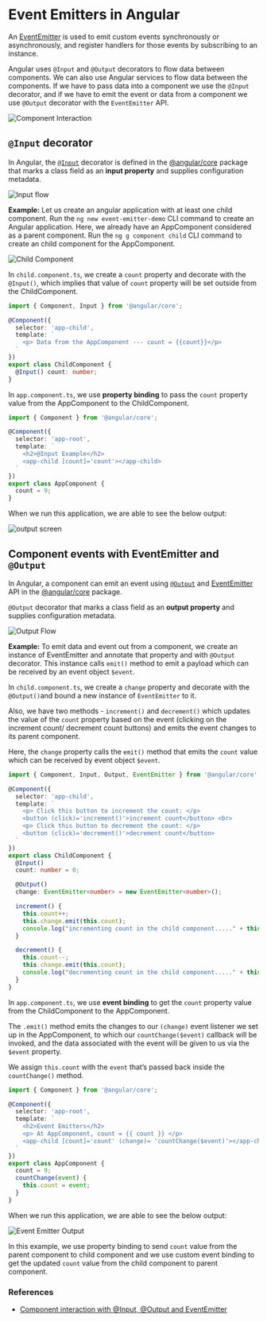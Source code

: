 # Event Emitters in Angular

An [EventEmitter](https://angular.io/api/core/EventEmitter) is used to emit custom events synchronously or asynchronously, and register handlers for those events by subscribing to an instance.

Angular uses `@Input` and `@Output` decorators to flow data between components. We can also use Angular services to flow data between the components. If we have to pass data into a component we use the `@Input` decorator, and if we have to emit the event or data from a component we use `@Output` decorator with the `EventEmitter` API.

![Component Interaction](./../images/component-interaction.PNG)

## `@Input` decorator

In Angular, the [`@Input`](https://angular.io/api/core/Input) decorator is defined in the [@angular/core](https://angular.io/api/core) package that marks a class field as an **input property** and supplies configuration metadata.

![Input flow](./../images/input-flow.PNG)

**Example:** Let us create an angular application with at least one child component. Run the `ng new event-emitter-demo` CLI command to create an Angular application. Here, we already have an AppComponent considered as a parent component. Run the `ng g component child` CLI command to create an child component for the AppComponent.

![Child Component](./../images/child-component.PNG)

In `child.component.ts`, we create a `count` property and decorate with the `@Input()`, which implies that value of `count` property will be set outside from the ChildComponent.

```typescript
import { Component, Input } from '@angular/core';

@Component({
  selector: 'app-child',
  template: `
    <p> Data from the AppComponent --- count = {{count}}</p>
  `
})
export class ChildComponent {
  @Input() count: number;
}
```

In `app.component.ts`, we use **property binding** to pass the `count` property  value from the AppComponent to the ChildComponent.

```typescript
import { Component } from '@angular/core';

@Component({
  selector: 'app-root',
  template: `
    <h2>@Input Example</h2>
    <app-child [count]='count'></app-child>
  `
})
export class AppComponent {
  count = 9;
}
```

When we run this application, we are able to see the below output:

![output screen](./../images/input-example.PNG)

## Component events with EventEmitter and `@Output`

In Angular, a component can emit an event using [`@Output`](https://angular.io/api/core/Output) and [EventEmitter](https://angular.io/api/core/EventEmitter) API in the [@angular/core](https://angular.io/api/core) package.

`@Output` decorator that marks a class field as an **output property** and supplies configuration metadata.

![Output Flow](./../images/output-flow.PNG)

**Example:**  To emit data and event out from a component, we create an instance of EventEmitter and annotate that property and with `@Output` decorator. This instance calls `emit()` method to emit a payload which can be received by an event object `$event`.

In `child.component.ts`, we create a `change` property and decorate with the `@Output()`and bound a new instance of `EventEmitter` to it.

Also, we have two methods - `increment()` and `decrement()` which updates the value of the `count` property based on the event (clicking on the increment count/ decrement count buttons) and emits the event changes to its parent component.

Here, the `change` property calls the `emit()` method that emits the `count` value which can be received by event object `$event`.

```typescript
import { Component, Input, Output, EventEmitter } from '@angular/core';

@Component({
  selector: 'app-child',
  template: `
    <p> Click this button to increment the count: </p>
    <button (click)='increment()'>increment count</button> <br>
    <p> Click this button to decrement the count: </p>
    <button (click)='decrement()'>decrement count</button>
  `
})
export class ChildComponent {
  @Input()
  count: number = 0;

  @Output()
  change: EventEmitter<number> = new EventEmitter<number>();

  increment() {
    this.count++;
    this.change.emit(this.count);
    console.log("incrementing count in the child component....." + this.count + " --- passing to AppComponent");
  }

  decrement() {
    this.count--;
    this.change.emit(this.count);
    console.log("decrementing count in the child component....." + this.count + " --- passing to AppComponent");
  }
}
```

In `app.component.ts`, we use **event binding** to get the `count` property value from the ChildComponent to the AppComponent.

The `.emit()` method emits the changes to our `(change)` event listener we set up in the AppComponent, to which our `countChange($event)` callback will be invoked, and the data associated with the event will be given to us via the `$event` property.

We assign `this.count` with the `event` that’s passed back inside the `countChange()` method.

```typescript
import { Component } from '@angular/core';

@Component({
  selector: 'app-root',
  template: `
    <h2>Event Emitters</h2>
    <p> At AppComponent, count = {{ count }} </p>
    <app-child [count]='count' (change)= 'countChange($event)'></app-child>
  `
})
export class AppComponent {
  count = 9;
  countChange(event) {
    this.count = event;
  }
}

```

When we run this application, we are able to see the below output:

![Event Emitter Output](./../images/event-emitter-example.PNG)

In this example, we use property binding to send `count` value from the parent component to child component and we use custom event binding to get the updated `count` value from  the child component to parent component.

### References

* [Component interaction with @Input, @Output and EventEmitter](https://blog.hackages.io/angular-component-interaction-with-input-output-and-eventemitter-72526422b95c)
